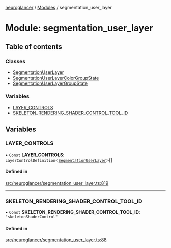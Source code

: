[neuroglancer](../README.md) / [Modules](../modules.md) / segmentation\_user\_layer

# Module: segmentation\_user\_layer

## Table of contents

### Classes

- [SegmentationUserLayer](../classes/segmentation_user_layer.SegmentationUserLayer.md)
- [SegmentationUserLayerColorGroupState](../classes/segmentation_user_layer.SegmentationUserLayerColorGroupState.md)
- [SegmentationUserLayerGroupState](../classes/segmentation_user_layer.SegmentationUserLayerGroupState.md)

### Variables

- [LAYER\_CONTROLS](segmentation_user_layer.md#layer_controls)
- [SKELETON\_RENDERING\_SHADER\_CONTROL\_TOOL\_ID](segmentation_user_layer.md#skeleton_rendering_shader_control_tool_id)

## Variables

### LAYER\_CONTROLS

• `Const` **LAYER\_CONTROLS**: `LayerControlDefinition`<[`SegmentationUserLayer`](../classes/segmentation_user_layer.SegmentationUserLayer.md)\>[]

#### Defined in

[src/neuroglancer/segmentation_user_layer.ts:819](https://github.com/ActiveBrainAtlas2/neuroglancer/blob/b9eb98e6/src/neuroglancer/segmentation_user_layer.ts#L819)

___

### SKELETON\_RENDERING\_SHADER\_CONTROL\_TOOL\_ID

• `Const` **SKELETON\_RENDERING\_SHADER\_CONTROL\_TOOL\_ID**: ``"skeletonShaderControl"``

#### Defined in

[src/neuroglancer/segmentation_user_layer.ts:88](https://github.com/ActiveBrainAtlas2/neuroglancer/blob/b9eb98e6/src/neuroglancer/segmentation_user_layer.ts#L88)
